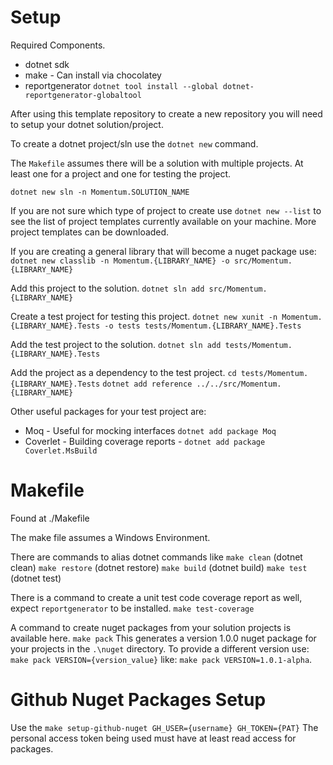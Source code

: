 # Setup

Required Components.
- dotnet sdk
- make - Can install via chocolatey
- reportgenerator `dotnet tool install --global dotnet-reportgenerator-globaltool`

After using this template repository to create a new repository you will need to setup your dotnet solution/project.

To create a dotnet project/sln use the `dotnet new` command.

The `Makefile` assumes there will be a solution with multiple projects. At least one for a project and one for testing the project.

`dotnet new sln -n Momentum.SOLUTION_NAME`

If you are not sure which type of project to create use `dotnet new --list` to see the list of project templates currently available on your machine. More project templates can be downloaded. 

If you are creating a general library that will become a nuget package use:
`dotnet new classlib -n Momentum.{LIBRARY_NAME} -o src/Momentum.{LIBRARY_NAME}`

Add this project to the solution.
`dotnet sln add src/Momentum.{LIBRARY_NAME}`

Create a test project for testing this project.
`dotnet new xunit -n Momentum.{LIBRARY_NAME}.Tests -o tests tests/Momentum.{LIBRARY_NAME}.Tests`

Add the test project to the solution.
`dotnet sln add tests/Momentum.{LIBRARY_NAME}.Tests`

Add the project as a dependency to the test project.
`cd tests/Momentum.{LIBRARY_NAME}.Tests`
`dotnet add reference ../../src/Momentum.{LIBRARY_NAME}`

Other useful packages for your test project are:
- Moq - Useful for mocking interfaces `dotnet add package Moq`
- Coverlet - Building coverage reports - `dotnet add package Coverlet.MsBuild`

# Makefile
Found at ./Makefile

The make file assumes a Windows Environment. 

There are commands to alias dotnet commands like
`make clean` (dotnet clean)
`make restore` (dotnet restore)
`make build` (dotnet build)
`make test` (dotnet test)

There is a command to create a unit test code coverage report as well, expect `reportgenerator` to be installed.
`make test-coverage`

A command to create nuget packages from your solution projects is available here.
`make pack`
This generates a version 1.0.0 nuget package for your projects in the `.\nuget` directory.
To provide a different version use: `make pack VERSION={version_value}` like:
`make pack VERSION=1.0.1-alpha`.

# Github Nuget Packages Setup
Use the `make setup-github-nuget GH_USER={username} GH_TOKEN={PAT}`
The personal access token being used must have at least read access for packages.